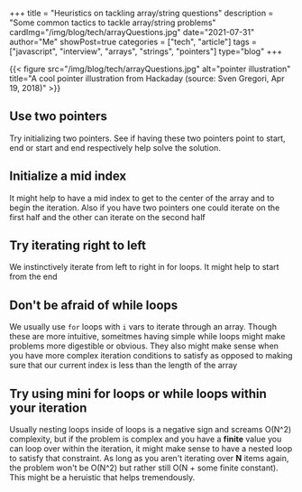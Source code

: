 +++
title = "Heuristics on tackling array/string questions"
description = "Some common tactics to tackle array/string problems"
cardImg="/img/blog/tech/arrayQuestions.jpg"
date="2021-07-31"
author="Me"
showPost=true
categories = ["tech", "article"]
tags = ["javascript", "interview", "arrays", "strings", "pointers"]
type="blog"
+++

{{< figure src="/img/blog/tech/arrayQuestions.jpg" alt="pointer illustration" title="A cool pointer illustration from Hackaday (source:  Sven Gregori, Apr 19, 2018)" >}}

## Use two pointers

Try initializing two pointers. See if having these two pointers point to start, end or start and end respectively help solve the solution.

## Initialize a mid index

It might help to have a mid index to get to the center of the array and to begin the iteration. Also if you have two pointers one could iterate on the first half and the other can iterate on the second half

## Try iterating right to left

We instinctively iterate from left to right in for loops. It might help to start from the end

## Don't be afraid of while loops

We usually use `for` loops with `i` vars to iterate through an array. Though these are more intuitive, someitmes having simple while loops might make problems more digestible or obvious. They also might make sense when you have more complex iteration conditions to satisfy as opposed to making sure that our current index is less than the length of the array

## Try using mini for loops or while loops within your iteration

Usually nesting loops inside of loops is a negative sign and screams O(N^2) complexity, but if the problem is complex and you have a **finite** value you can loop over within the iteration, it might make sense to have a nested loop to satisfy that constraint. As long as you aren't iterating over **N** items again, the problem won't be O(N^2) but rather still O(N + some finite constant). This might be a heruistic that helps tremendously.
